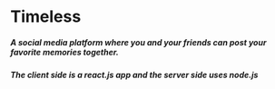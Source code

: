 # Timeless


##### A social media platform where you and your friends can post your favorite memories together.

##### The client side is a react.js app and the server side uses node.js
